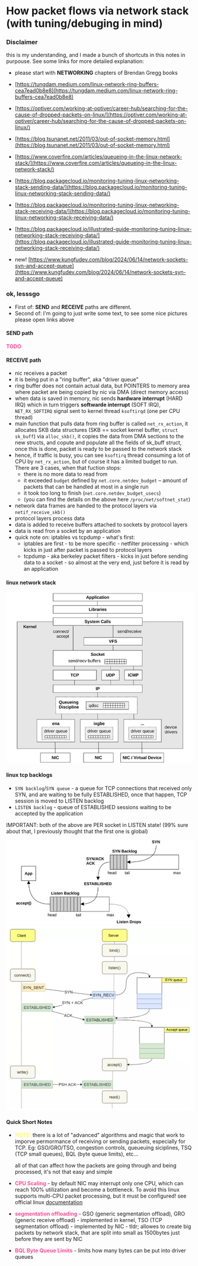 # How packet flows via network stack (with tuning/debuging in mind)

### Disclaimer
this is my understanding, and I made a bunch of shortcuts in this notes
in purpouse. See some links for more detailed explanation:
- please start with **NETWORKING** chapters of Brendan Gregg books
- [https://tungdam.medium.com/linux-network-ring-buffers-cea7ead0b8e8](https://tungdam.medium.com/linux-network-ring-buffers-cea7ead0b8e8)
- [https://optiver.com/working-at-optiver/career-hub/searching-for-the-cause-of-dropped-packets-on-linux/](https://optiver.com/working-at-optiver/career-hub/searching-for-the-cause-of-dropped-packets-on-linux/)
- [https://blog.tsunanet.net/2011/03/out-of-socket-memory.html](https://blog.tsunanet.net/2011/03/out-of-socket-memory.html)
- [https://www.coverfire.com/articles/queueing-in-the-linux-network-stack/](https://www.coverfire.com/articles/queueing-in-the-linux-network-stack/)
- [https://blog.packagecloud.io/monitoring-tuning-linux-networking-stack-sending-data/](https://blog.packagecloud.io/monitoring-tuning-linux-networking-stack-sending-data/)
- [https://blog.packagecloud.io/monitoring-tuning-linux-networking-stack-receiving-data/](https://blog.packagecloud.io/monitoring-tuning-linux-networking-stack-receiving-data/)
- [https://blog.packagecloud.io/illustrated-guide-monitoring-tuning-linux-networking-stack-receiving-data/](https://blog.packagecloud.io/illustrated-guide-monitoring-tuning-linux-networking-stack-receiving-data/)

- new! [https://www.kungfudev.com/blog/2024/06/14/network-sockets-syn-and-accept-queue](https://www.kungfudev.com/blog/2024/06/14/network-sockets-syn-and-accept-queue)

### ok, lesssgo

- First of: **SEND** and **RECEIVE** paths are different.
- Second of: I'm going to just write some text, to see some nice pictures
  please open links above

#### SEND path
<span style="color:#ff4d94">**TODO**</span>

#### RECEIVE path
- nic receives a packet
- it is being put in a "ring buffer", aka "driver queue"
- ring buffer does not contain actual data, but POINTERS to memory area where
  packet are being copied by nic via DMA (direct memory access)
- when data is saved in memory, nic sends **hardware interrupt** (HARD IRQ)
  which in turn triggers **softwarde interrupt** (SOFT IRQ), `NET_RX_SOFTIRQ` signal
  sent to kernel thread `ksoftirqd` (one per CPU thread)
- main function that pulls data from ring buffer is called `net_rx_action`,
  it allocates SKB data structures (SKB == socket kernel buffer, `struct sk_buff`)
  via `alloc_skb()`, it copies the data from DMA sections to the new structs,
  and copute and populate all the fields of sk_buff struct,
  once this is done, packet is ready to be passed to the network stack
- hence, if traffic is busy, you can see `ksoftirq` thread consuming a lot of
  CPU by `net_rx_action`, but of course it has a limited budget to run.
  There are 3 cases, when that fuction stops:
    - there is no more data to read from
    - it exceeded `budget` defined by `net.core.netdev_budget` – amount of packets
      that can be handled at most in a single run
    - it took too long to finish (`net.core.netdev_budget_usecs`)
    - (you can find the details on the above here `/proc/net/softnet_stat`)
- network data frames are handed to the protocol layers via `netif_receive_skb()`
- protocol layers process data
- data is added to receive buffers attached to sockets by protocol layers
- data is read fron a socket by an application
- quick note on: iptables vs tcpdump - what's first:
    - iptables are first - to be more specific - netfilter processing - which
      kicks in just after packet is passed to protocol layers
    - tcpdump - aka berkeley packet filters - kicks in just before sending
      data to a socket - so almost at the very end, just before it is read
      by an application

#### linux network stack

![](./images/linux_network_stack.jpg)

#### linux tcp backlogs
- `SYN backlog`/`SYN queue` - a queue for TCP connections
  that received only SYN, and are waiting to be fully ESTABLISHED, once that
  happen, TCP session is moved to LISTEN backlog
- `LISTEN backlog` - queue of ESTABLISHED sessions waiting to be
  accepted by the application

IMPORTANT: both of the above are PER socket in LISTEN state!
(99% sure about that, I previously thought that the first one is global)

![](./images/linux_network_backlogs.jpg)
![](./images/linux_network_3.png)

#### Quick Short Notes
- <span style="color:#ffff66">**NOTE:**</span> there is a lot of "advanced"
  algorithms and magic that work to imporve permormance of receiving or sending packets,
  especially for TCP. Eg: GSO/GRO/TSO, congestion controls, queueuing siciplines,
  TSQ (TCP small queues), BQL (byte queue limits), etc...

  all of that can affect how the packets are going through and being processed,
  it's not that easy and simple
- <span style="color:#ff4d94">**CPU Scaling**</span> - by default NIC may interrupt
  only one CPU, which can reach 100% utilization and become a bottleneck.
  To avoid this linux supports multi-CPU packet processing, but it must be
  configured! see official linux
  [documentation](https://docs.kernel.org/networking/scaling.html)
- <span style="color:#ff4d94">**segmentation offloading**</span> - GSO (generic
  segmentation offload), GRO (generic receive offload) - implemented in kernel,
  TSO (TCP segmentation offload) - implemented by NIC - tldr; allowes to create
  big packets by network stack, that are split into small as 1500bytes just before
  they are sent by NIC
- <span style="color:#ff4d94">**BQL Byte Queue Limits**</span> - limits how many
  bytes can be put into driver queues
